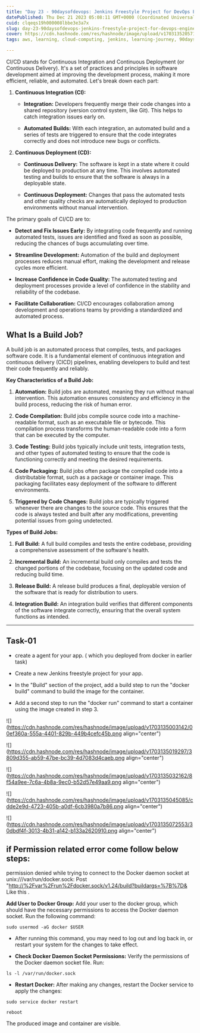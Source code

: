 ```yaml
---
title: "Day 23 - 90daysofdevops: Jenkins Freestyle Project for DevOps Engineers."
datePublished: Thu Dec 21 2023 05:08:11 GMT+0000 (Coordinated Universal Time)
cuid: clqeqs19h000008lbbe3e3a7x
slug: day-23-90daysofdevops-jenkins-freestyle-project-for-devops-engineers
cover: https://cdn.hashnode.com/res/hashnode/image/upload/v1703135205718/03ec42d3-48e6-40e0-8e63-629b0c4c4232.png
tags: aws, learning, cloud-computing, jenkins, learning-journey, 90daysofdevops, trainwithshubham, tws

---
```


CI/CD stands for Continuous Integration and Continuous Deployment (or Continuous Delivery). It's a set of practices and principles in software development aimed at improving the development process, making it more efficient, reliable, and automated. Let's break down each part:

1. **Continuous Integration (CI):**
    
    * **Integration:** Developers frequently merge their code changes into a shared repository (version control system, like Git). This helps to catch integration issues early on.
        
    * **Automated Builds:** With each integration, an automated build and a series of tests are triggered to ensure that the code integrates correctly and does not introduce new bugs or conflicts.
        
2. **Continuous Deployment (CD):**
    
    * **Continuous Delivery:** The software is kept in a state where it could be deployed to production at any time. This involves automated testing and builds to ensure that the software is always in a deployable state.
        
    * **Continuous Deployment:** Changes that pass the automated tests and other quality checks are automatically deployed to production environments without manual intervention.
        

The primary goals of CI/CD are to:

* **Detect and Fix Issues Early:** By integrating code frequently and running automated tests, issues are identified and fixed as soon as possible, reducing the chances of bugs accumulating over time.
    
* **Streamline Development:** Automation of the build and deployment processes reduces manual effort, making the development and release cycles more efficient.
    
* **Increase Confidence in Code Quality:** The automated testing and deployment processes provide a level of confidence in the stability and reliability of the codebase.
    
* **Facilitate Collaboration:** CI/CD encourages collaboration among development and operations teams by providing a standardized and automated process.
    

## What Is a Build Job?

A build job is an automated process that compiles, tests, and packages software code. It is a fundamental element of continuous integration and continuous delivery (CICD) pipelines, enabling developers to build and test their code frequently and reliably.

**Key Characteristics of a Build Job:**

1. **Automation:** Build jobs are automated, meaning they run without manual intervention. This automation ensures consistency and efficiency in the build process, reducing the risk of human error.
    
2. **Code Compilation:** Build jobs compile source code into a machine-readable format, such as an executable file or bytecode. This compilation process transforms the human-readable code into a form that can be executed by the computer.
    
3. **Code Testing:** Build jobs typically include unit tests, integration tests, and other types of automated testing to ensure that the code is functioning correctly and meeting the desired requirements.
    
4. **Code Packaging:** Build jobs often package the compiled code into a distributable format, such as a package or container image. This packaging facilitates easy deployment of the software to different environments.
    
5. **Triggered by Code Changes:** Build jobs are typically triggered whenever there are changes to the source code. This ensures that the code is always tested and built after any modifications, preventing potential issues from going undetected.
    

**Types of Build Jobs:**

1. **Full Build:** A full build compiles and tests the entire codebase, providing a comprehensive assessment of the software's health.
    
2. **Incremental Build:** An incremental build only compiles and tests the changed portions of the codebase, focusing on the updated code and reducing build time.
    
3. **Release Build:** A release build produces a final, deployable version of the software that is ready for distribution to users.
    
4. **Integration Build:** An integration build verifies that different components of the software integrate correctly, ensuring that the overall system functions as intended.
    

---

## Task-01

* create a agent for your app. ( which you deployed from docker in earlier task)
    
* Create a new Jenkins freestyle project for your app.
    
* In the "Build" section of the project, add a build step to run the "docker build" command to build the image for the container.
    
* Add a second step to run the "docker run" command to start a container using the image created in step 3.
    

![](https://cdn.hashnode.com/res/hashnode/image/upload/v1703135003142/00ef360a-555a-4401-829b-449b4cefc45b.png align="center")

![](https://cdn.hashnode.com/res/hashnode/image/upload/v1703135019297/3809d355-ab59-47be-bc39-4d7083d4caeb.png align="center")

![](https://cdn.hashnode.com/res/hashnode/image/upload/v1703135032162/8f54a9ee-7c6a-4b8a-9ec0-b52d57e49aa9.png align="center")

![](https://cdn.hashnode.com/res/hashnode/image/upload/v1703135045085/cdde2e9d-4723-405b-a0df-6cb3980a7b86.png align="center")

![](https://cdn.hashnode.com/res/hashnode/image/upload/v1703135072553/30dbdf4f-3013-4b31-a142-b133a2620910.png align="center")

## if Permission related error come follow below steps:

permission denied while trying to connect to the Docker daemon socket at unix:///var/run/docker.sock: Post "[http://%2Fvar%2Frun%2Fdocker.sock/v1.24/build?buildargs=%7B%7D&](http://%2Fvar%2Frun%2Fdocker.sock/v1.24/build?buildargs=%7B%7D&amp;) Like this .

**Add User to Docker Group:** Add your user to the docker group, which should have the necessary permissions to access the Docker daemon socket. Run the following command:

```plaintext
sudo usermod -aG docker $USER
```

* After running this command, you may need to log out and log back in, or restart your system for the changes to take effect.
    
* **Check Docker Daemon Socket Permissions:** Verify the permissions of the Docker daemon socket file. Run:
    

```plaintext
ls -l /var/run/docker.sock 
```

* **Restart Docker:** After making any changes, restart the Docker service to apply the changes:
    

```plaintext
sudo service docker restart

reboot 
```

The produced image and container are visible.
